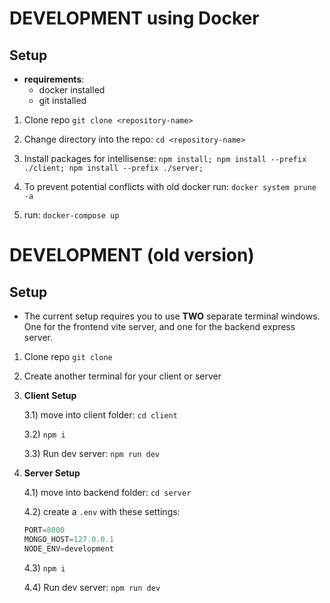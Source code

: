 
# DEVELOPMENT using Docker

## Setup
- **requirements**: 
	- docker installed
	- git installed 

1) Clone repo `git clone <repository-name>`

2) Change directory into the repo: `cd <repository-name>`

3) Install packages for intellisense: `npm install; npm install --prefix ./client; npm install --prefix ./server;`

4) To prevent potential conflicts with old docker run: `docker system prune -a`

5) run: `docker-compose up`


# DEVELOPMENT (old version)

## Setup
- The current setup requires you to use **TWO** separate terminal windows. One for the frontend vite server, and one for the backend express server.

1) Clone repo `git clone`
2) Create another terminal for your client or server
3) **Client Setup**

	3.1) move into client folder: `cd client`

	3.2) `npm i`

	3.3) Run dev server: `npm run dev`
4) **Server Setup**

	4.1) move into backend folder: `cd server`

	4.2) create a `.env` with these settings:

	```ts
	PORT=8000
	MONGO_HOST=127.0.0.1
	NODE_ENV=development
	```

	4.3) `npm i`

	4.4) Run dev server: `npm run dev`